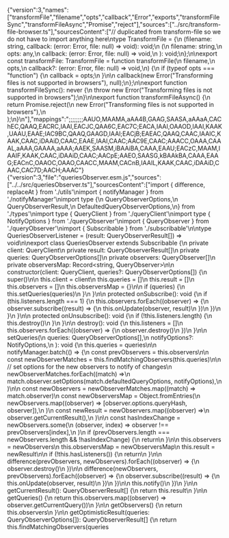 {"version":3,"names":["transformFile","filename","opts","callback","Error","exports","transformFileSync","transformFileAsync","Promise","reject"],"sources":["../src/transform-file-browser.ts"],"sourcesContent":["// duplicated from transform-file so we do not have to import anything here\ntype TransformFile = {\n  (filename: string, callback: (error: Error, file: null) => void): void;\n  (\n    filename: string,\n    opts: any,\n    callback: (error: Error, file: null) => void,\n  ): void;\n};\n\nexport const transformFile: TransformFile = function transformFile(\n  filename,\n  opts,\n  callback?: (error: Error, file: null) => void,\n) {\n  if (typeof opts === \"function\") {\n    callback = opts;\n  }\n\n  callback(new Error(\"Transforming files is not supported in browsers\"), null);\n};\n\nexport function transformFileSync(): never {\n  throw new Error(\"Transforming files is not supported in browsers\");\n}\n\nexport function transformFileAsync() {\n  return Promise.reject(\n    new Error(\"Transforming files is not supported in browsers\"),\n  );\n}\n"],"mappings":";;;;;;;;AAUO,MAAMA,aAA4B,GAAG,SAASA,aAAaA,CAChEC,QAAQ,EACRC,IAAI,EACJC,QAA6C,EAC7C;EACA,IAAI,OAAOD,IAAI,KAAK,UAAU,EAAE;IAC9BC,QAAQ,GAAGD,IAAI;EACjB;EAEAC,QAAQ,CAAC,IAAIC,KAAK,CAAC,iDAAiD,CAAC,EAAE,IAAI,CAAC;AAC9E,CAAC;AAACC,OAAA,CAAAL,aAAA,GAAAA,aAAA;AAEK,SAASM,iBAAiBA,CAAA,EAAU;EACzC,MAAM,IAAIF,KAAK,CAAC,iDAAiD,CAAC;AACpE;AAEO,SAASG,kBAAkBA,CAAA,EAAG;EACnC,OAAOC,OAAO,CAACC,MAAM,CACnB,IAAIL,KAAK,CAAC,iDAAiD,CAAC,CAC7D;AACH;AAAC"}                                                                                                                                                                                                                                                                                                                                                                                                                                                                                                                                                                                                                                                                                                                                                                                                                                                                                                                                                                                                                                                                                                                                                                                                                                                                                                                                                                                                                                                                                                                                                                                                                                                                                                                                                                                                                                                                                                                                                                                                                                                                                                                                                                                                                                                                                                                                                                                                                                                                                                                                                                                                                                                                                {"version":3,"file":"queriesObserver.esm.js","sources":["../../src/queriesObserver.ts"],"sourcesContent":["import { difference, replaceAt } from './utils'\nimport { notifyManager } from './notifyManager'\nimport type {\n  QueryObserverOptions,\n  QueryObserverResult,\n  DefaultedQueryObserverOptions,\n} from './types'\nimport type { QueryClient } from './queryClient'\nimport type { NotifyOptions } from './queryObserver'\nimport { QueryObserver } from './queryObserver'\nimport { Subscribable } from './subscribable'\n\ntype QueriesObserverListener = (result: QueryObserverResult[]) => void\n\nexport class QueriesObserver extends Subscribable<QueriesObserverListener> {\n  private client: QueryClient\n  private result: QueryObserverResult[]\n  private queries: QueryObserverOptions[]\n  private observers: QueryObserver[]\n  private observersMap: Record<string, QueryObserver>\n\n  constructor(client: QueryClient, queries?: QueryObserverOptions[]) {\n    super()\n\n    this.client = client\n    this.queries = []\n    this.result = []\n    this.observers = []\n    this.observersMap = {}\n\n    if (queries) {\n      this.setQueries(queries)\n    }\n  }\n\n  protected onSubscribe(): void {\n    if (this.listeners.length === 1) {\n      this.observers.forEach((observer) => {\n        observer.subscribe((result) => {\n          this.onUpdate(observer, result)\n        })\n      })\n    }\n  }\n\n  protected onUnsubscribe(): void {\n    if (!this.listeners.length) {\n      this.destroy()\n    }\n  }\n\n  destroy(): void {\n    this.listeners = []\n    this.observers.forEach((observer) => {\n      observer.destroy()\n    })\n  }\n\n  setQueries(\n    queries: QueryObserverOptions[],\n    notifyOptions?: NotifyOptions,\n  ): void {\n    this.queries = queries\n\n    notifyManager.batch(() => {\n      const prevObservers = this.observers\n\n      const newObserverMatches = this.findMatchingObservers(this.queries)\n\n      // set options for the new observers to notify of changes\n      newObserverMatches.forEach((match) =>\n        match.observer.setOptions(match.defaultedQueryOptions, notifyOptions),\n      )\n\n      const newObservers = newObserverMatches.map((match) => match.observer)\n      const newObserversMap = Object.fromEntries(\n        newObservers.map((observer) => [observer.options.queryHash, observer]),\n      )\n      const newResult = newObservers.map((observer) =>\n        observer.getCurrentResult(),\n      )\n\n      const hasIndexChange = newObservers.some(\n        (observer, index) => observer !== prevObservers[index],\n      )\n      if (prevObservers.length === newObservers.length && !hasIndexChange) {\n        return\n      }\n\n      this.observers = newObservers\n      this.observersMap = newObserversMap\n      this.result = newResult\n\n      if (!this.hasListeners()) {\n        return\n      }\n\n      difference(prevObservers, newObservers).forEach((observer) => {\n        observer.destroy()\n      })\n\n      difference(newObservers, prevObservers).forEach((observer) => {\n        observer.subscribe((result) => {\n          this.onUpdate(observer, result)\n        })\n      })\n\n      this.notify()\n    })\n  }\n\n  getCurrentResult(): QueryObserverResult[] {\n    return this.result\n  }\n\n  getQueries() {\n    return this.observers.map((observer) => observer.getCurrentQuery())\n  }\n\n  getObservers() {\n    return this.observers\n  }\n\n  getOptimisticResult(queries: QueryObserverOptions[]): QueryObserverResult[] {\n    return this.findMatchingObservers(queries